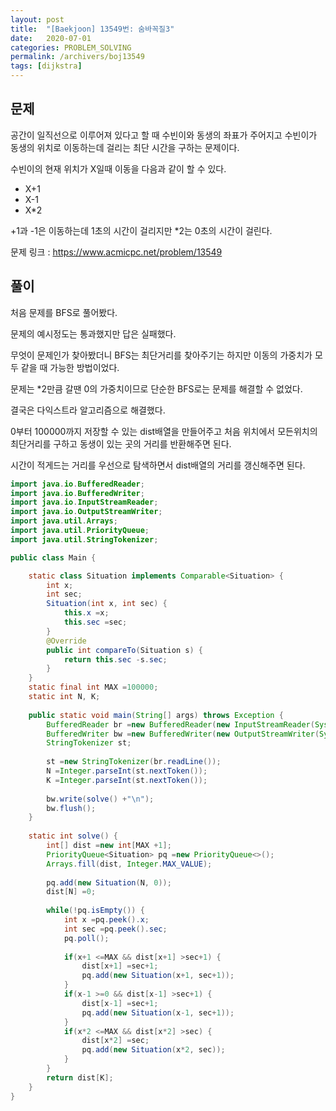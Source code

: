 ```yaml
---
layout: post
title:  "[Baekjoon] 13549번: 숨바꼭질3"
date:   2020-07-01
categories: PROBLEM_SOLVING
permalink: /archivers/boj13549
tags: [dijkstra]
---
```


## 문제

공간이 일직선으로 이루어져 있다고 할 때 수빈이와 동생의 좌표가 주어지고 수빈이가 동생의 위치로
이동하는데 걸리는 최단 시간을 구하는 문제이다.   

수빈이의 현재 위치가 X일때 이동을 다음과 같이 할 수 있다.   

- X+1
- X-1
- X*2

+1과 -1은 이동하는데 1초의 시간이 걸리지만 *2는 0초의 시간이 걸린다.   


문제 링크 : <https://www.acmicpc.net/problem/13549>   

## 풀이

처음 문제를 BFS로 풀어봤다.   

문제의 예시정도는 통과했지만 답은 실패했다.   

무엇이 문제인가 찾아봤더니 BFS는 최단거리를 찾아주기는 하지만 이동의 가중치가 모두 같을 때
가능한 방법이었다.   

문제는 *2만큼 갈땐 0의 가중치이므로 단순한 BFS로는 문제를 해결할 수 없었다.   

결국은 다익스트라 알고리즘으로 해결했다.   

0부터 100000까지 저장할 수 있는 dist배열을 만들어주고 처음 위치에서 모든위치의 최단거리를 구하고
동생이 있는 곳의 거리를 반환해주면 된다.   

시간이 적게드는 거리를 우선으로 탐색하면서 dist배열의 거리를 갱신해주면 된다.   



~~~java
import java.io.BufferedReader;
import java.io.BufferedWriter;
import java.io.InputStreamReader;
import java.io.OutputStreamWriter;
import java.util.Arrays;
import java.util.PriorityQueue;
import java.util.StringTokenizer;

public class Main {

	static class Situation implements Comparable<Situation> {
		int x;
		int sec;
		Situation(int x, int sec) {
			this.x =x;
			this.sec =sec;
		}
		@Override
		public int compareTo(Situation s) {
			return this.sec -s.sec;
		}
	}
	static final int MAX =100000;
	static int N, K;
	
	public static void main(String[] args) throws Exception {
		BufferedReader br =new BufferedReader(new InputStreamReader(System.in));
		BufferedWriter bw =new BufferedWriter(new OutputStreamWriter(System.out));
		StringTokenizer st;
		
		st =new StringTokenizer(br.readLine());
		N =Integer.parseInt(st.nextToken());
		K =Integer.parseInt(st.nextToken());
		
		bw.write(solve() +"\n");
		bw.flush();
	}
	
	static int solve() {
		int[] dist =new int[MAX +1];
		PriorityQueue<Situation> pq =new PriorityQueue<>();
		Arrays.fill(dist, Integer.MAX_VALUE);
		
		pq.add(new Situation(N, 0));
		dist[N] =0;
		
		while(!pq.isEmpty()) {
			int x =pq.peek().x;
			int sec =pq.peek().sec;
			pq.poll();
			
			if(x+1 <=MAX && dist[x+1] >sec+1) {
				dist[x+1] =sec+1;
				pq.add(new Situation(x+1, sec+1));
			}
			if(x-1 >=0 && dist[x-1] >sec+1) {
				dist[x-1] =sec+1;
				pq.add(new Situation(x-1, sec+1));
			}
			if(x*2 <=MAX && dist[x*2] >sec) {
				dist[x*2] =sec;
				pq.add(new Situation(x*2, sec));
			}	
		}
		return dist[K];
	}
}
~~~

